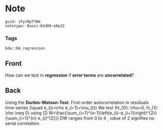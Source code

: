 # Note
```
guid: iFy(RpT7Wm
notetype: Basic-02d89-e0e22
```

### Tags
```
bda::04_regression
```

## Front
How can we test in <b>regression</b> if <b>error terms</b> are
<b>uncorrelated</b>?

## Back
Using the <b>Durbin-Watson-Test</b>. First-order autocorrelation in
residuals time-series \(\quad e_{i}=\rho e_{i-1}+\mu_{t}\) We test
\(H_{0}: \rho=0, H_{1}: \rho \neq 0\) using \[D
W=\frac{\sum_{i=1}^{n-1}\left(e_{i}-e_{i+1}\right)^{2}}{\sum_{i=1}^{n}
e_{i}^{2}}\] DW ranges from 0 to 4 , value of 2 signifies no serial
correlation.
